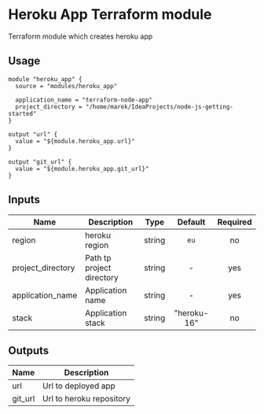 # Heroku App Terraform module

Terraform module which creates heroku app

## Usage

```hcl
module "heroku_app" {
  source = "modules/heroku_app"

  application_name = "terraform-node-app"
  project_directory = "/home/marek/IdeaProjects/node-js-getting-started"
}

output "url" {
  value = "${module.heroku_app.url}"
}

output "git_url" {
  value = "${module.heroku_app.git_url}"
}
```

## Inputs

| Name | Description | Type | Default | Required |
|------|-------------|:----:|:-----:|:-----:|
| region | heroku region | string | `eu` | no |
| project_directory | Path tp project directory | string | - | yes |
| application_name | Application name | string | - | yes |
| stack | Application stack | string | "heroku-16" | no |


## Outputs

| Name | Description |
|------|-------------|
| url | Url to deployed app |
| git_url | Url to heroku repository |
